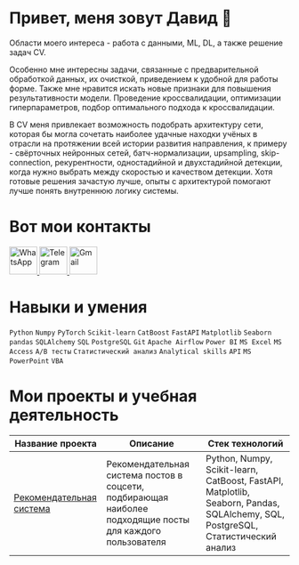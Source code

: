 # Привет, меня зовут Давид 🙂

Области моего интереса - работа с данными, ML, DL, а также решение задач CV.

Особенно мне интересны задачи, связанные с  предварительной обработкой данных, их очисткой, приведением к удобной для работы форме. Также мне нравится искать новые признаки для повышения результативности модели. Проведение кроссвалидации, оптимизации гиперпараметров, подбор оптимального  подхода к кроссвалидации.

В CV меня привлекает возможность подобрать архитектуру сети, которая бы могла сочетать наиболее удачные находки учёных в отрасли на протяжении всей истории развития направления, к примеру - свёрточных нейронных сетей, батч-нормализации, upsampling, skip-connection, рекурентности, одностадийной и двухстадийной детекции, когда нужно выбрать между скоростью и качеством детекции. Хотя готовые решения зачастую лучше, опыты с архитектурой помогают лучше понять внутреннюю логику системы.


# Вот мои контакты 
<a href="https://wa.me/+79384555011" target="_blank">
    <img src="https://upload.wikimedia.org/wikipedia/commons/6/6b/WhatsApp.svg" alt="WhatsApp" width="50" />

</a>
<a href="https://t.me/david_i5" target="_blank">
    <img src="https://upload.wikimedia.org/wikipedia/commons/8/82/Telegram_logo.svg" alt="Telegram" width="50" />
</a>

</a>
<a href="mailto:david.i.data.scientist@gmail.com" target="_blank">
    <img src="https://upload.wikimedia.org/wikipedia/commons/4/4e/Gmail_Icon.png" alt="Gmail" width="50" />
</a>

# Навыки и умения
```Python``` ```Numpy``` ```PyTorch``` ```Scikit-learn``` ```CatBoost``` ```FastAPI``` ```Matplotlib``` ```Seaborn``` ```pandas``` ```SQLAlchemy``` ```SQL``` ```PostgreSQL``` ```Git``` ```Apache Airflow``` ```Power BI``` ```MS Excel``` ```MS Access``` ```A/B тесты``` ```Статистический анализ``` ```Analytical skills``` ```API``` ```MS PowerPoint``` ```VBA```

# Мои проекты и учебная деятельность
| Название проекта | Описание | Стек технологий |
|-------------|-------------|-------------|
| [Рекомендательная система ](https://github.com/david-i42/Recomendation_system_project) | Рекомендательная система постов в соцсети, подбирающая наиболее подходящие посты для каждого пользователя  | Python, Numpy, Scikit-learn, CatBoost, FastAPI, Matplotlib, Seaborn, Pandas, SQLAlchemy, SQL, PostgreSQL, Статистический анализ |
